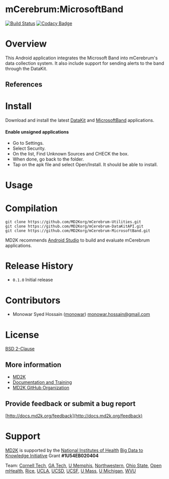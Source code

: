 # mCerebrum:MicrosoftBand
[![Build Status](https://travis-ci.org/MD2Korg/mCerebrum-MicrosoftBand.svg?branch=master)](https://travis-ci.org/MD2Korg/mCerebrum-MicrosoftBand)
[![Codacy Badge](https://api.codacy.com/project/badge/grade/2ff80cf83a9e475da7d7fba76e5a4e92)](https://www.codacy.com/app/twhnat/mCerebrum-MicrosoftBand)

# Overview
This Android application integrates the Microsoft Band into mCerebrum's data collection system.  It also include support for sending alerts to the band through the DataKit.

## References
<!-- - [UbiComp 2015](http://ubicomp.org/ubicomp2015/program/accepted-papers.html)
*cStress: Towards a Gold Standard for Continuous Stress Assessment in the Mobile Environment*
Karen Hovsepian, Mustafa al'absi, Emre Ertin, Thomas Kamarck, Motoshiro Nakajima, Santosh Kumar [pdf](http://dl.acm.org/citation.cfm?id=2807526) -->

# Install
Download and install the latest [DataKit](https://github.com/MD2Korg/mCerebrum-DataKit/releases/latest) and [MicrosoftBand](https://github.com/MD2Korg/mCerebrum-MicrosoftBand/releases/latest) applications.

#### Enable unsigned applications
- Go to Settings.
- Select Security.
- On the list, Find Unknown Sources and CHECK the box.
- When done, go back to the folder.
- Tap on the apk file and select Open/Install. It should be able to install.

# Usage
<!-- - Screen shots and basic instructions needed here -->

# Compilation
```
git clone https://github.com/MD2Korg/mCerebrum-Utilities.git
git clone https://github.com/MD2Korg/mCerebrum-DataKitAPI.git
git clone https://github.com/MD2Korg/mCerebrum-MicrosoftBand.git
```

MD2K recommends [Android Studio](http://developer.android.com/tools/studio/index.html) to build and evaluate mCerebrum applications.


# Release History
- `0.1.0` Initial release

# Contributors
- Monowar Syed Hossain ([monowar](https://github.com/monowar)) <monowar.hossain@gmail.com>

# License
[BSD 2-Clause](LICENSE)

## More information
- [MD2K](https://md2k.org/)
- [Documentation and Training](http://docs.md2k.org)
- [MD2K GitHub Organization](https://github.com/MD2Korg/)

## Provide feedback or submit a bug report
[http://docs.md2k.org/feedback](http://docs.md2k.org/feedback)

# Support
[MD2K](https://md2k.org) is supported by the [National Institutes of Health](https://www.nih.gov/) [Big Data to Knowledge Initiative](https://datascience.nih.gov/bd2k) Grant **#1U54EB020404**

Team: 
[Cornell Tech](http://tech.cornell.edu/), 
[GA Tech](http://www.gatech.edu/), 
[U Memphis](http://www.memphis.edu/), 
[Northwestern](http://www.northwestern.edu/), 
[Ohio State](https://www.osu.edu/), 
[Open mHealth](http://www.openmhealth.org/), 
[Rice](http://www.rice.edu/), 
[UCLA](http://www.ucla.edu/), 
[UCSD](http://www.ucsd.edu/), 
[UCSF](http://www.ucsf.edu/), 
[U Mass](http://www.umass.edu/), 
[U Michigan](https://www.umich.edu/), 
[WVU](http://www.wvu.edu/)
